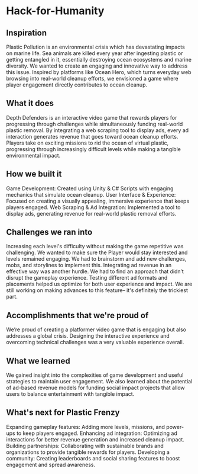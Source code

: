 # Hack-for-Humanity

## Inspiration
Plastic Pollution is an environmental crisis which has devastating impacts on marine life. Sea animals are killed every year after ingesting plastic or getting entangled in it, essentially destroying ocean ecosystems and marine diversity. We wanted to create an engaging and innovative way to address this issue. Inspired by platforms like Ocean Hero, which turns everyday web browsing into real-world cleanup efforts, we envisioned a game where player engagement directly contributes to ocean cleanup.

## What it does
Depth Defenders is an interactive video game that rewards players for progressing through challenges while simultaneously funding real-world plastic removal. By integrating a web scraping tool to display ads, every ad interaction generates revenue that goes toward ocean cleanup efforts. Players take on exciting missions to rid the ocean of virtual plastic, progressing through increasingly difficult levels while making a tangible environmental impact.

## How we built it
Game Development: Created using Unity & C# Scripts with engaging mechanics that simulate ocean cleanup. User Interface & Experience: Focused on creating a visually appealing, immersive experience that keeps players engaged. Web Scraping & Ad Integration: Implemented a tool to display ads, generating revenue for real-world plastic removal efforts.

## Challenges we ran into
Increasing each level's difficulty without making the game repetitive was challenging. We wanted to make sure the Player would stay interested and levels remained engaging. We had to brainstorm and add new challenges, mobs, and storylines to implement this. Integrating ad revenue in an effective way was another hurdle. We had to find an approach that didn’t disrupt the gameplay experience. Testing different ad formats and placements helped us optimize for both user experience and impact. We are still working on making advances to this feature– it's definitely the trickiest part.

## Accomplishments that we're proud of
We’re proud of creating a platformer video game that is engaging but also addresses a global crisis. Designing the interactive experience and overcoming technical challenges was a very valuable experience overall.

## What we learned
We gained insight into the complexities of game development and useful strategies to maintain user engagement. We also learned about the potential of ad-based revenue models for funding social impact projects that allow users to balance entertainment with tangible impact.

## What's next for Plastic Frenzy
Expanding gameplay features: Adding more levels, missions, and power-ups to keep players engaged. Enhancing ad integration: Optimizing ad interactions for better revenue generation and increased cleanup impact. Building partnerships: Collaborating with sustainable brands and organizations to provide tangible rewards for players. Developing a community: Creating leaderboards and social sharing features to boost engagement and spread awareness.
